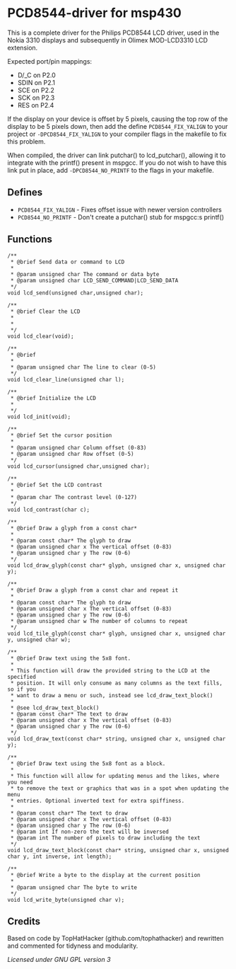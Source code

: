 # PCD8544-driver for msp430

This is a complete driver for the Philips PCD8544 LCD driver, used
in the Nokia 3310 displays and subsequently in Olimex MOD-LCD3310
LCD extension.

Expected port/pin mappings:

  - D/_C on P2.0
  - SDIN on P2.1
  - SCE  on P2.2
  - SCK  on P2.3
  - RES  on P2.4

If the display on your device is offset by 5 pixels, causing the
top row of the display to be 5 pixels down, then add the define
`PCD8544_FIX_YALIGN` to your project or `-DPCD8544_FIX_YALIGN` to your
compiler flags in the makefile to fix this problem.

When compiled, the driver can link putchar() to lcd_putchar(), allowing it
to integrate with the printf() present in mspgcc. If you do not wish to have
this link put in place, add `-DPCD8544_NO_PRINTF` to the flags in your makefile.

## Defines

  - `PCD8544_FIX_YALIGN` - Fixes offset issue with newer version controllers
  - `PCD8544_NO_PRINTF` - Don't create a putchar() stub for mspgcc:s printf()

## Functions

	/**
	 * @brief Send data or command to LCD
	 * 
	 * @param unsigned char The command or data byte
	 * @param unsigned char LCD_SEND_COMMAND|LCD_SEND_DATA
	 */
	void lcd_send(unsigned char,unsigned char);

	/**
	 * @brief Clear the LCD
	 * 
	 * 
	 */
	void lcd_clear(void);

	/**
	 * @brief
	 * 
	 * @param unsigned char The line to clear (0-5)
	 */
	void lcd_clear_line(unsigned char l);

	/**
	 * @brief Initialize the LCD
	 * 
	 */
	void lcd_init(void);

	/**
	 * @brief Set the cursor position
	 * 
	 * @param unsigned char Column offset (0-83)
	 * @param unsigned char Row offset (0-5)
	 */
	void lcd_cursor(unsigned char,unsigned char);

	/**
	 * @brief Set the LCD contrast
	 * 
	 * @param char The contrast level (0-127)
	 */
	void lcd_contrast(char c);

	/**
	 * @brief Draw a glyph from a const char*
	 * 
	 * @param const char* The glyph to draw
	 * @param unsigned char x The vertical offset (0-83)
	 * @param unsigned char y The row (0-6)
	 */
	void lcd_draw_glyph(const char* glyph, unsigned char x, unsigned char y);

	/**
	 * @brief Draw a glyph from a const char and repeat it
	 * 
	 * @param const char* The glyph to draw
	 * @param unsigned char x The vertical offset (0-83)
	 * @param unsigned char y The row (0-6)
	 * @param unsigned char w The number of columns to repeat
	 */
	void lcd_tile_glyph(const char* glyph, unsigned char x, unsigned char y, unsigned char w);

	/**
	 * @brief Draw text using the 5x8 font.
	 *
	 * This function will draw the provided string to the LCD at the specified
	 * position. It will only consume as many columns as the text fills, so if you
	 * want to draw a menu or such, instead see lcd_draw_text_block()
	 * 
	 * @see lcd_draw_text_block()
	 * @param const char* The text to draw
	 * @param unsigned char x The vertical offset (0-83)
	 * @param unsigned char y The row (0-6)
	 */
	void lcd_draw_text(const char* string, unsigned char x, unsigned char y);

	/**
	 * @brief Draw text using the 5x8 font as a block.
	 * 
	 * This function will allow for updating menus and the likes, where you need
	 * to remove the text or graphics that was in a spot when updating the menu
	 * entries. Optional inverted text for extra spiffiness.
	 *
	 * @param const char* The text to draw
	 * @param unsigned char x The vertical offset (0-83)
	 * @param unsigned char y The row (0-6)
	 * @param int If non-zero the text will be inversed
	 * @param int The number of pixels to draw including the text
	 */
	void lcd_draw_text_block(const char* string, unsigned char x, unsigned char y, int inverse, int length);

	/**
	 * @brief Write a byte to the display at the current position
	 * 
	 * @param unsigned char The byte to write
	 */
	void lcd_write_byte(unsigned char v);

## Credits

Based on code by TopHatHacker (github.com/tophathacker) and rewritten
and commented for tidyness and modularity.

_Licensed under GNU GPL version 3_
